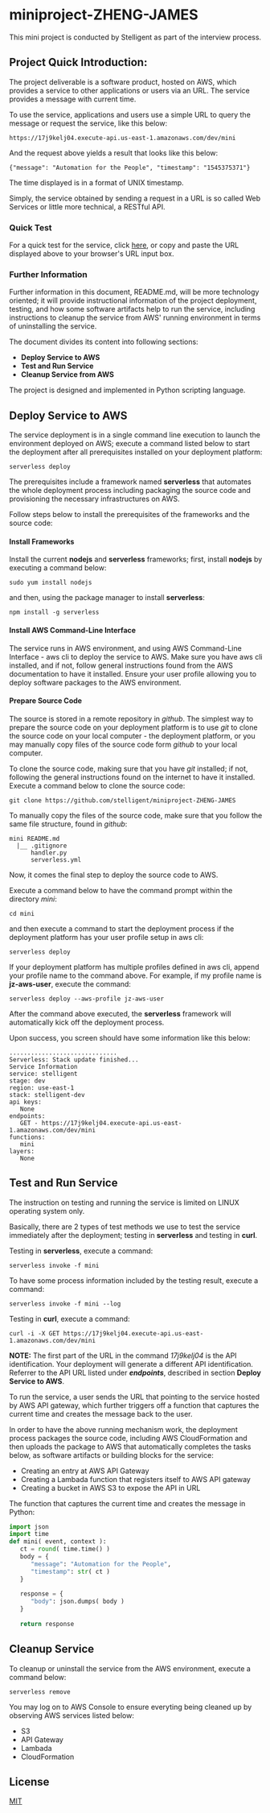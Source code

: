 # miniproject-ZHENG-JAMES
This mini project is conducted by Stelligent as part of the interview process.
## Project Quick Introduction: 
The project deliverable is a software product, hosted on AWS, which provides a service to other applications or users via an URL. The service provides a message with current time. 

To use the service, applications and users use a simple URL to query the message or request the service, like this below:
```
https://17j9kelj04.execute-api.us-east-1.amazonaws.com/dev/mini
```
And the request above yields a result that looks like this below:
```
{"message": "Automation for the People", "timestamp": "1545375371"}
```
The time displayed is in a format of UNIX timestamp.

Simply, the service obtained by sending a request in a URL is so called Web Services or little more technical, a RESTful API.

### Quick Test
For a quick test for the service, click <a href="https://17j9kelj04.execute-api.us-east-1.amazonaws.com/dev/mini" target="_blank" title="A quick view to the project deliverable at AWS">here</a>, or copy and paste the URL displayed above to your browser's URL input box.

### Further Information
Further information in this document, README.md, will be more technology oriented; it will provide instructional information of the project deployment, testing, and how some software artifacts help to run the service, including instructions to cleanup the service from AWS' running environment in terms of uninstalling the service.

The document divides its content into following sections:
* <b>Deploy Service to AWS</b>
* <b>Test and Run Service</b>
* <b>Cleanup Service from AWS</b>
 
The project is designed and implemented in Python scripting language.

## Deploy Service to AWS
The service deployment is in a single command line execution to launch the environment deployed on AWS; execute a command listed below to start the deployment after all prerequisites installed on your deployment platform:
```
serverless deploy
```
The prerequisites include a framework named <b>serverless</b> that automates the whole deployment process including packaging the source code and provisioning the necessary infrastructures on AWS.

Follow steps below to install the prerequisites of the frameworks and the source code:
#### Install Frameworks
Install the current <b>nodejs</b> and <b>serverless</b> frameworks; first, install <b>nodejs</b> by executing a command below:
```
sudo yum install nodejs
```
and then, using the package manager to install <b>serverless</b>:
```
npm install -g serverless
```
#### Install AWS Command-Line Interface
The service runs in AWS environment, and using AWS Command-Line Interface - aws cli to deploy the service to AWS. Make sure you have aws cli installed, and if not, follow general instructions found from the AWS documentation to have it installed. Ensure your user profile allowing you to deploy software packages to the AWS environment.

#### Prepare Source Code
The source is stored in a remote repository in <i>github</i>. The simplest way to prepare the source code on your deployment platform is to use <i>git</i> to clone the source code on your local computer - the deployment platform, or you may manually copy files of the source code form <i>github</i> to your local computer.

To clone the source code, making sure that you have <i>git</i> installed; if not, following the general instructions found on the internet to have it installed. Execute a command below to clone the source code:
```
git clone https://github.com/stelligent/miniproject-ZHENG-JAMES
```
To manually copy the files of the source code, make sure that you follow the same file structure, found in <i>github</i>:
```
mini README.md
  |__ .gitignore
      handler.py
      serverless.yml
```

Now, it comes the final step to deploy the source code to AWS.

Execute a command below to have the command prompt within the directory <i>mini</i>:
```
cd mini
```
and then execute a command to start the deployment process if the deployment platform has your user profile setup in aws cli:
```
serverless deploy
```
If your deployment platform has multiple profiles defined in aws cli, append your profile name to the command above. For example, if my profile name is <b>jz-aws-user</b>, execute the command:
```
serverless deploy --aws-profile jz-aws-user
```
After the command above executed, the <b>serverless</b> framework will automatically kick off the deployment process.

Upon success, you screen should have some information like this below:
```
..............................
Serverless: Stack update finished...
Service Information
service: stelligent
stage: dev
region: use-east-1
stack: stelligent-dev
api keys:
   None
endpoints:
   GET - https://17j9kelj04.execute-api.us-east-1.amazonaws.com/dev/mini
functions:
   mini
layers:
   None
```
## Test and Run Service
The instruction on testing and running the service is limited on LINUX operating system only.

Basically, there are 2 types of test methods we use to test the service immediately after the deployment; testing in <b>serverless</b> and testing in <b>curl</b>.

Testing in <b>serverless</b>, execute a command:
```
serverless invoke -f mini
```
To have some process information included by the testing result, execute a command:
```
serverless invoke -f mini --log
```
Testing in <b>curl</b>, execute a command:
```
curl -i -X GET https://17j9kelj04.execute-api.us-east-1.amazonaws.com/dev/mini
```
<b>NOTE:</b>
The first part of the URL in the command <i>17j9kelj04</i> is the API identification. Your deployment will generate a different API identification. Referrer to the API URL listed under <i><b>endpoints</b></i>, described in section <b>Deploy Service to AWS</b>.

To run the service, a user sends the URL that pointing to the service hosted by AWS API gateway, which further triggers off a function that captures the current time and creates the message back to the user.

In order to have the above running mechanism work, the deployment process packages the source code, including AWS CloudFormation and then uploads the package to AWS that automatically completes the tasks below, as software artifacts or building blocks for the service:
* Creating an entry at AWS API Gateway
* Creating a Lambada function that registers itself to AWS API gateway
* Creating a bucket in AWS S3 to expose the API in URL

The function that captures the current time and creates the message in Python:
```python
import json
import time
def mini( event, context ):
   ct = round( time.time() )
   body = {
      "message": "Automation for the People",
      "timestamp": str( ct )
   }
   
   response = {
      "body": json.dumps( body )
   }
   
   return response
```
## Cleanup Service
To cleanup or uninstall the service from the AWS environment, execute a command below:
```
serverless remove
```
You may log on to AWS Console to ensure everyting being cleaned up by observing AWS services listed below:
* S3
* API Gateway
* Lambada
* CloudFormation

## License
[MIT](https://choosealicense.com/licenses/mit/)


